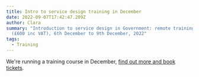 ```yaml
---
title: Intro to service design training in December
date: 2022-09-07T17:42:47.209Z
author: Clara
summary: "Introduction to service design in Government: remote training course
  (£600 inc VAT), 6th December to 9th December, 2022"
tags:
  - Training
---
```

W﻿e're running a training course in December, [find out more and book tickets](https://ignaciaorellana.com/training/).